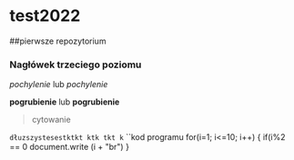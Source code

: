 # test2022 
##pierwsze repozytorium
### Nagłówek trzeciego poziomu
*pochylenie* lub _pochylenie_

**pogrubienie** lub __pogrubienie__
>cytowanie

`dłuzszystesestktkt ktk tkt k`
``kod programu for(i=1; i<=10; i++)
{
if(i%2 == 0 document.write (i + "br")
}
